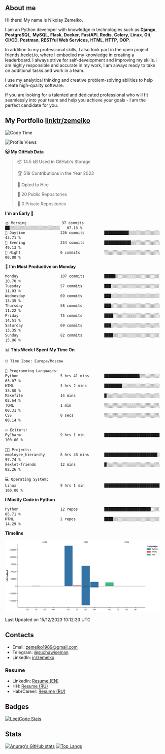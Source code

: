## About me
Hi there! My name is Nikolay Zemelko. 

I am an Python developer with knowledge in technologies such as **Django**, **PostgreSQL**, **MySQL**, **Flask**, **Docker**, **FastAPI**, **Redis**, **Celery**, **Linux**, **Git**, **CI/CD**, **Postman**, **RESTful Web Services**, **HTML**, **HTTP**, **OOP**.

In addition to my professional skills, I also took part in the open project friends.hexlet.io, where I embodied my knowledge in creating a leaderboard.
I always strive for self-development and improving my skills. I am highly responsible and accurate in my work, I am always ready to take on additional tasks and work in a team.

I use my analytical thinking and creative problem-solving abilities to help create high-quality software.

If you are looking for a talented and dedicated professional who will fit seamlessly into your team and help you achieve your goals - I am the perfect candidate for you.

## My Portfolio [linktr/zemelko](https://linktr.ee/zemelko)


<!--START_SECTION:waka-->
![Code Time](http://img.shields.io/badge/Code%20Time-43%20hrs%2023%20mins-blue)

![Profile Views](http://img.shields.io/badge/Profile%20Views-1-blue)

**🐱 My GitHub Data** 

> 📦 14.5 kB Used in GitHub's Storage 
 > 
> 🏆 519 Contributions in the Year 2023
 > 
> 💼 Opted to Hire
 > 
> 📜 20 Public Repositories 
 > 
> 🔑 0 Private Repositories 
 > 
**I'm an Early 🐤** 

```text
🌞 Morning                37 commits          ██░░░░░░░░░░░░░░░░░░░░░░░   07.16 % 
🌆 Daytime                226 commits         ███████████░░░░░░░░░░░░░░   43.71 % 
🌃 Evening                254 commits         ████████████░░░░░░░░░░░░░   49.13 % 
🌙 Night                  0 commits           ░░░░░░░░░░░░░░░░░░░░░░░░░   00.00 % 
```
📅 **I'm Most Productive on Monday** 

```text
Monday                   107 commits         █████░░░░░░░░░░░░░░░░░░░░   20.70 % 
Tuesday                  57 commits          ███░░░░░░░░░░░░░░░░░░░░░░   11.03 % 
Wednesday                69 commits          ███░░░░░░░░░░░░░░░░░░░░░░   13.35 % 
Thursday                 58 commits          ███░░░░░░░░░░░░░░░░░░░░░░   11.22 % 
Friday                   75 commits          ████░░░░░░░░░░░░░░░░░░░░░   14.51 % 
Saturday                 69 commits          ███░░░░░░░░░░░░░░░░░░░░░░   13.35 % 
Sunday                   82 commits          ████░░░░░░░░░░░░░░░░░░░░░   15.86 % 
```


📊 **This Week I Spent My Time On** 

```text
🕑︎ Time Zone: Europe/Moscow

💬 Programming Languages: 
Python                   5 hrs 41 mins       ████████████████░░░░░░░░░   63.07 % 
HTML                     3 hrs 2 mins        ████████░░░░░░░░░░░░░░░░░   33.80 % 
Makefile                 14 mins             █░░░░░░░░░░░░░░░░░░░░░░░░   02.64 % 
TOML                     1 min               ░░░░░░░░░░░░░░░░░░░░░░░░░   00.31 % 
CSS                      0 secs              ░░░░░░░░░░░░░░░░░░░░░░░░░   00.14 % 

🔥 Editors: 
PyCharm                  9 hrs 1 min         █████████████████████████   100.00 % 

🐱‍💻 Projects: 
employee_hierarchy       8 hrs 48 mins       ████████████████████████░   97.74 % 
hexlet-friends           12 mins             █░░░░░░░░░░░░░░░░░░░░░░░░   02.26 % 

💻 Operating System: 
Linux                    9 hrs 1 min         █████████████████████████   100.00 % 
```

**I Mostly Code in Python** 

```text
Python                   12 repos            █████████████████████░░░░   85.71 % 
HTML                     2 repos             ████░░░░░░░░░░░░░░░░░░░░░   14.29 % 
```



**Timeline**

![Lines of Code chart](https://raw.githubusercontent.com/zemelko/zemelko/main/assets/bar_graph.png)


 Last Updated on 15/12/2023 10:12:33 UTC
<!--END_SECTION:waka-->

## Contacts

* Email: [zemelko1989@gmail.com](mailto:zemelko1989@gmail.com)
* Telegram: [@suchawiseman](https://t.me/suchawiseman)
* LinkedIn: [in/zemelko](https://www.linkedin.com/in/zemelko)

### Resume

* LinkedIn: [Resume (EN)](https://www.linkedin.com/in/zemelko)
* HH: [Resume (RU)](https://hh.ru/resume/4a4435a9ff09e87f6c0039ed1f4e475572454c)
* HabrCareer: [Resume (RU)](https://career.habr.com/zemelko1)

## Badges

[![LeetCode Stats](https://leetcode.card.workers.dev/zemelko?font=source_code_pro&extension=null)](https://leetcode.com/zemelko/)

## Stats
[![Anurag's GitHub stats](https://github-readme-stats.vercel.app/api?username=zemelko)](https://github.com/zemelko/github-readme-stats)
[![Top Langs](https://github-readme-stats.vercel.app/api/top-langs/?username=zemelko&layout=compact&langs_count=10)](https://github.com/zemelko/github-readme-stats)
